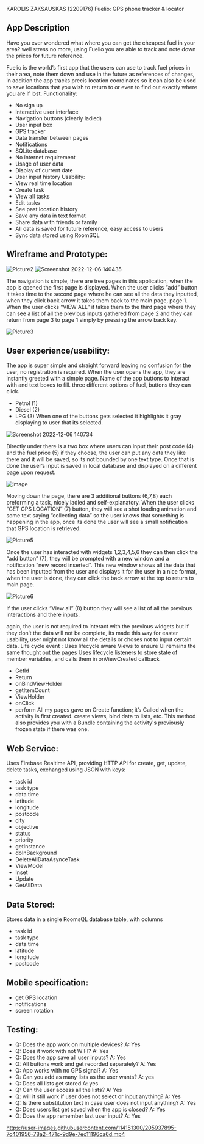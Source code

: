 KAROLIS ZAKSAUSKAS (2209176)
Fuelio: 
GPS phone tracker & locator  

## App Description
Have you ever wondered what where you can get the cheapest fuel in your area? well stress no more, using Fuelio you are able to track and note down the prices for future reference.




Fuelio is the world’s first app that the users can use to track fuel prices in their area, note them down and use in the future as references of changes, in addition the app tracks precis location coordinates so it can also be used to save locations that you wish to return to or even to find out exactly where you are if lost. 
Functionality:
- 	No sign up
- 	Interactive user interface 
- 	Navigation buttons (clearly ladled)
- 	User input box 
- 	GPS tracker 
- 	Data transfer between pages
- 	Notifications 
- 	SQLite database
- 	No internet requirement 
- Usage of user data 
- 	Display of current date
- 	User input history
Usability:
- 	View real time location 
- 	Create task
- 	View all tasks
- 	Edit tasks
- 	See past location history 
- 	Save any data in text format 
- 	Share data with friends or family 
- 	All data is saved for future reference, easy access to users 
- 	Sync data stored using RoomSQL



## Wireframe and Prototype:
![Picture2](https://user-images.githubusercontent.com/114151300/205933291-075c9f97-8c91-45cf-9967-f877dcce516d.png)
![Screenshot 2022-12-06 140435](https://user-images.githubusercontent.com/114151300/205933388-56e3d90a-f724-454f-8958-6555b4d19213.png)

The navigation is simple, there are tree pages in this application, when the app is opened the first page is displayed. When the user clicks “add” button it takes time to the second page where he can see all the data they inputted, when they click back arrow it takes them back to the main page, page 1. When the user clicks “VIEW ALL” it takes them to the third page where they can see a list of all the previous inputs gathered from page 2 and they can return from page 3 to page 1 simply by pressing the arrow back key.




![Picture3](https://user-images.githubusercontent.com/114151300/205933464-2f32f929-9fe2-4107-83b8-4047ba45307f.png)



## User experience/usability:
The app is super simple and straight forward leaving no confusion for the user, no registration is required. When the user opens the app, they are instantly greeted with a simple page. Name of the app buttons to interact with and text boxes to fill.
three different options of fuel, buttons they can click.

- 	Petrol (1) 
- 	Diesel (2)
- 	LPG (3)
When one of the buttons gets selected it highlights it gray displaying to user that its selected. 

![Screenshot 2022-12-06 140734](https://user-images.githubusercontent.com/114151300/205933715-3ba00c94-0848-40b2-8c72-b2471c10c343.png)

Directly under there is a two box where users can input their post code (4) and the fuel price (5) if they choose, the user can put any data they like there and it will be saved, so its not bounded by one text type. Once that is done the user’s input is saved in local database and displayed on a different page upon request. 

![image](https://user-images.githubusercontent.com/114151300/205933793-453dfc7d-8dc1-45e2-9392-ef4a76ee4ed3.png)

Moving down the page, there are 3 additional buttons (6,7,8)
each preforming a task, nicely ladled and self-explanatory.
When the user clicks “GET GPS LOCATION” (7) button, they will see a shot loading animation and some text saying “collecting data” so the user knows that something is happening in the app, once its done the user will see a small notification that GPS location is retrieved.



![Picture5](https://user-images.githubusercontent.com/114151300/205934131-4d7e39a2-eb77-4f9f-a708-46209f305df7.png)



Once the user has interacted with widgets 1,2,3,4,5,6 they can then click the “add button” (7), they will be prompted with a new window and a notification “new record inserted”. This new window shows all the data that has been inputted from the user and displays it for the user in a nice format, when the user is done, they can click the back arrow at the top to return to main page.


![Picture6](https://user-images.githubusercontent.com/114151300/205934229-7112149f-9d57-47d9-b864-aca577bbe45d.png)



 If the user clicks “View all” (8) button they will see a list of all the previous interactions and there inputs.

again, the user is not required to interact with the previous widgets but if they don’t the data will not be complete, its made this way for easter usability, user might not know all the details or choses not to input certain data. 
Life cycle event :
Uses lifecycle aware Views to ensure UI remains the same thought out the pages 
Uses lifecycle listeners to store state of member variables, and calls them in onViewCreated callback
- 	GetId
- 	Return
- 	onBindViewHolder
- 	getItemCount
- 	ViewHolder
- 	onClick
- 	perform
All my pages gave on Create function; it’s Called when the activity is first created. create views, bind data to lists, etc. This method also provides you with a Bundle containing the activity's previously frozen state if there was one. 
## Web Service:
Uses Firebase Realtime API, providing HTTP API for create, get, update, delete tasks, exchanged using JSON with keys:
- 	task id
- 	task type
- 	data time
- latitude
- 	longitude 
- 	postcode
- 	city
- objective
- 	status
- 	priority
-	getInstance
- doInBackground
- DeleteAllDataAsynceTask
-	ViewModel
-	Inset
- 	Update
- 	GetAllData

## Data Stored:
 Stores data in a single RoomsQL database table, with columns
- 	task id
- 	task type
- 	data time
- 	latitude
- longitude 
- 	postcode


## Mobile specification:
-	get GPS location
- notifications
- screen rotation

## Testing:
- Q: Does the app work on multiple devices?  A: Yes
- Q: Does it work with not WIFI?   A: Yes
- Q: Does the app save all user inputs?   A: Yes
- Q: All buttons work and get recorded separately? A: Yes
- Q: App works with no GPS signal? A: Yes
- Q: Can you add as many lists as the user wants? A: yes
- Q: Does all lists get stored A: yes
- Q: Can the user access all the lists? A: Yes 
- Q: will it still work if user does not select or input anything? A: Yes
- Q: Is there substitution text in case user does not input anything? A: Yes 
- Q: Does users list get saved when the app is closed? A: Yes 
- Q: Does the app remember last user input? A: Yes


https://user-images.githubusercontent.com/114151300/205937895-7c401956-78a2-471c-9d9e-7ec11196ca6d.mp4


